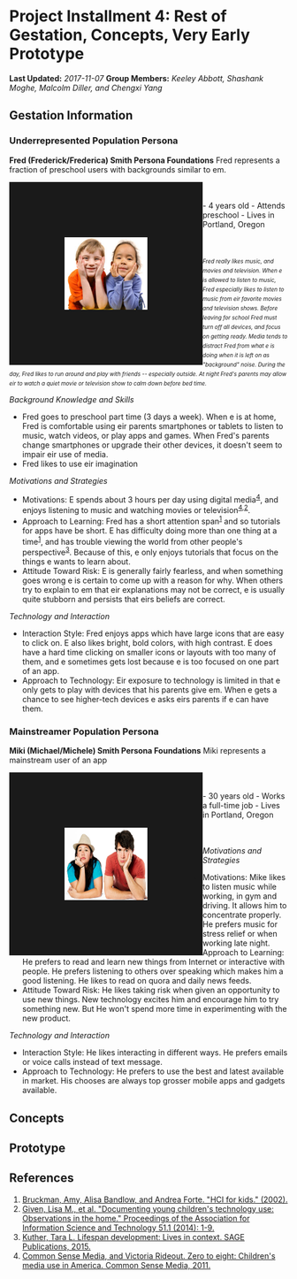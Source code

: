 # Project Installment 4: Rest of Gestation, Concepts, Very Early Prototype

**Last Updated:** *2017-11-07*
**Group Members:** *Keeley Abbott, Shashank Moghe, Malcolm Diller, and Chengxi Yang*

## Gestation Information
### Underrepresented Population Persona
**Fred (Frederick/Frederica) Smith Persona Foundations**
Fred represents a fraction of preschool users with backgrounds similar to em.

<img alt="Fred" border="100" height="131.25px" width="150px" style="float:left" src="fred.jpg" />
<br><br>
- 4 years old
- Attends preschool
- Lives in Portland, Oregon

<br><br>
<font size="1">_Fred really likes music, and movies and television. When e is allowed to listen to music, Fred especially likes to listen to music from eir favorite movies and television shows. Before leaving for school Fred must turn off all devices, and focus on getting ready. Media tends to distract Fred from what e is doing when it is left on as "background" noise. During the day, Fred likes to run around and play with friends -- especially outside. At night Fred's parents may allow eir to watch a quiet movie or television show to calm down before bed time._</font>

_Background Knowledge and Skills_
  - Fred goes to preschool part time (3 days a week). When e is at home, Fred is comfortable using eir parents smartphones or tablets to listen to music, watch videos, or play apps and games. When Fred's parents change smartphones or upgrade their other devices, it doesn't seem to impair eir use of media.
  - Fred likes to use eir imagination

_Motivations and Strategies_
  - Motivations: E spends about 3 hours per day using digital media<sup>[4](#v11csm)</sup>, and enjoys listening to music and watching movies or television<sup>[4](#v11csm),[2](#gea14aist)</sup>.
  - Approach to Learning: Fred has a short attention span<sup>[1](#bbf02hci)</sup> and so tutorials for apps have be short. E has difficulty doing more than one thing at a time<sup>[1](#bbf02hci)</sup>, and has trouble viewing the world from other people's perspective<sup>[3](#k15lifespan)</sup>. Because of this, e only enjoys tutorials that focus on the things e wants to learn about.
  - Attitude Toward Risk: E is generally fairly fearless, and when something goes wrong e is certain to come up with a reason for why. When others try to explain to em that eir explanations may not be correct, e is usually quite stubborn and persists that eirs beliefs are correct.

_Technology and Interaction_
  - Interaction Style: Fred enjoys apps which have large icons that are easy to click on. E also likes bright, bold colors, with high contrast. E does have a hard time clicking on smaller icons or layouts with too many of them, and e sometimes gets lost because e is too focused on one part of an app.
  - Approach to Technology: Eir exposure to technology is limited in that e only gets to play with devices that his parents give em. When e gets a chance to see higher-tech devices e asks eirs parents if e can have them.

### Mainstreamer Population Persona
**Miki (Michael/Michele) Smith Persona Foundations**
Miki represents a mainstream user of an app

<img alt="Miki" border="100" height="131.25px" width="150px" style="float:left" src="miki.png" />
<br><br>
- 30 years old
- Works a full-time job
- Lives in Portland, Oregon

<br><br>
_Motivations and Strategies_
  - Motivations: Mike likes to listen music while working, in gym and driving. It allows him to concentrate properly. He prefers music for stress relief or when working late night.
  - Approach to Learning: He prefers to read and learn new things from Internet or interactive with people. He prefers listening to others over speaking which makes him a good listening. He likes to read on quora and daily news feeds.
  - Attitude Toward Risk: He likes taking risk when given an opportunity to use new things. New technology excites him and encourage him to try something new. But He won't spend more time in experimenting with the new product.

_Technology and Interaction_
  - Interaction Style: He likes interacting in different ways. He prefers emails or voice calls instead of text message.
  - Approach to Technology: He prefers to use the best and latest available in market. His chooses are always top grosser mobile apps and gadgets available.


## Concepts


## Prototype


## References
1. [Bruckman, Amy, Alisa Bandlow, and Andrea Forte. "HCI for kids." (2002).](#bbf02hci)
2. [Given, Lisa M., et al. "Documenting young children's technology use: Observations in the home." Proceedings of the Association for Information Science and Technology 51.1 (2014): 1-9.](#gea14aist)
3. [Kuther, Tara L. Lifespan development: Lives in context. SAGE Publications, 2015.](#k15lifespan)
4. [Common Sense Media, and Victoria Rideout. Zero to eight: Children's media use in America. Common Sense Media, 2011.](#v11csm)
